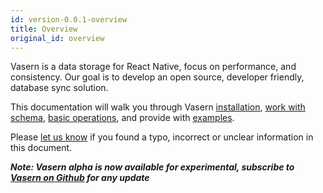 ```yaml
---
id: version-0.0.1-overview
title: Overview
original_id: overview
---
```


Vasern is a data storage for React Native, focus on performance, and consistency. Our goal is to develop an open source, developer friendly, database sync solution.

This documentation will walk you through Vasern [installation](install-vasern.md), 
[work with schema](write-schema.md),
[basic operations](basic-crud-operations.md), and provide with [examples](todo-example.md).

Please [let us know](support-and-feedback.md) if you found a typo, incorrect or unclear information in this document.

**_Note: Vasern alpha is now available for experimental, subscribe to [Vasern on Github](https://github.com/ambistudio/vasern) for any update_**